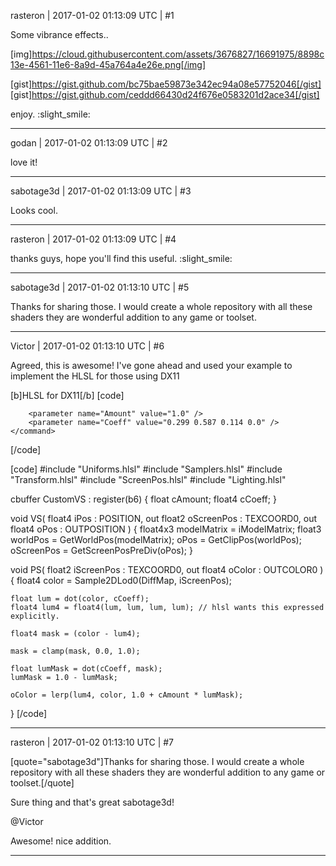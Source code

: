 rasteron | 2017-01-02 01:13:09 UTC | #1

Some vibrance effects..

[img]https://cloud.githubusercontent.com/assets/3676827/16691975/8898c13e-4561-11e6-8a9d-45a764a4e26e.png[/img]

[gist]https://gist.github.com/bc75bae59873e342ec94a08e57752046[/gist]
[gist]https://gist.github.com/ceddd66430d24f676e0583201d2ace34[/gist]

enjoy. :slight_smile:

-------------------------

godan | 2017-01-02 01:13:09 UTC | #2

love it!

-------------------------

sabotage3d | 2017-01-02 01:13:09 UTC | #3

Looks cool.

-------------------------

rasteron | 2017-01-02 01:13:09 UTC | #4

thanks guys, hope you'll find this useful. :slight_smile:

-------------------------

sabotage3d | 2017-01-02 01:13:10 UTC | #5

Thanks for sharing those. I would create a whole repository with all these shaders they are wonderful addition to any game or toolset.

-------------------------

Victor | 2017-01-02 01:13:10 UTC | #6

Agreed, this is awesome! I've gone ahead and used your example to implement the HLSL for those using DX11

[b]HLSL for DX11[/b]
[code]
<renderpath>
    <command type="quad" tag="Vibrance" vs="Vibrance" ps="Vibrance" output="viewport">
        <texture unit="diffuse" name="viewport" />

        <parameter name="Amount" value="1.0" />
        <parameter name="Coeff" value="0.299 0.587 0.114 0.0" />
    </command>
</renderpath>
[/code]

[code]
#include "Uniforms.hlsl"
#include "Samplers.hlsl"
#include "Transform.hlsl"
#include "ScreenPos.hlsl"
#include "Lighting.hlsl"

cbuffer CustomVS : register(b6)
{
    float cAmount;
    float4 cCoeff;
}

void VS(
    float4 iPos : POSITION,
    out float2 oScreenPos : TEXCOORD0,
    out float4 oPos : OUTPOSITION
)
{
    float4x3 modelMatrix = iModelMatrix;
    float3 worldPos = GetWorldPos(modelMatrix);
    oPos = GetClipPos(worldPos);
    oScreenPos = GetScreenPosPreDiv(oPos);
}

void PS(
    float2 iScreenPos : TEXCOORD0,
    out float4 oColor : OUTCOLOR0
)
{
    float4 color = Sample2DLod0(DiffMap, iScreenPos);

    float lum = dot(color, cCoeff);
    float4 lum4 = float4(lum, lum, lum, lum); // hlsl wants this expressed explicitly.

    float4 mask = (color - lum4);

    mask = clamp(mask, 0.0, 1.0);

    float lumMask = dot(cCoeff, mask);
    lumMask = 1.0 - lumMask;

    oColor = lerp(lum4, color, 1.0 + cAmount * lumMask);
}
[/code]

-------------------------

rasteron | 2017-01-02 01:13:10 UTC | #7

[quote="sabotage3d"]Thanks for sharing those. I would create a whole repository with all these shaders they are wonderful addition to any game or toolset.[/quote]

Sure thing and that's great sabotage3d!

@Victor

Awesome! nice addition.

-------------------------

